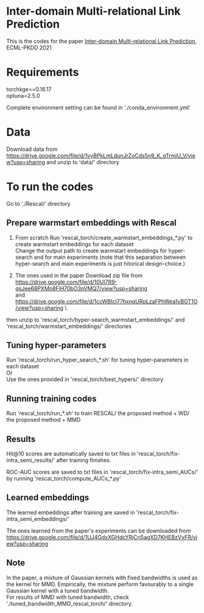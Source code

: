 

# Inter-domain Multi-relational Link Prediction
This is the codes for the paper [Inter-domain Multi-relational Link Prediction](https://arxiv.org/abs/2106.06171), ECML-PKDD 2021


# Requirements
torchkge==0.16.17 \
optuna=2.5.0

Complete environment setting can be found in './conda_environment.yml'


# Data
Download data from https://drive.google.com/file/d/1vyBPkLmLdunJrZoCds5n9_K_gTrmiU_V/view?usp=sharing
and unzip to 'data/' directory

# To run the codes
Go to './Rescal/' directory

## Prepare warmstart embeddings with Rescal

1. From scratch
Run 'rescal_torch/create_warmstart_embeddings_*.py' to create warmstart embeddings for each dataset \
Change the output path to create warmstart embeddings for hyper-search and for main experiments (note that this separation between hyper-search and main experiments is just hitorical design-choice.)


2. The ones used in the paper
Download zip file from \
https://drive.google.com/file/d/10UI7R9-qsJee68PXMn8FiH70bO3nVMQ7/view?usp=sharing \
and \
https://drive.google.com/file/d/1ccWBIcI77hxnqURpLzaFPhWea1yBGT1O/view?usp=sharing \

then unzip to 'rescal_torch/hyper-search_warmstart_embeddings/' and 'rescal_torch/warmstart_embeddings/' directories


## Tuning hyper-parameters

Run 'rescal_torch/run_hyper_search_*.sh' for tuning hyper-parameters in each dataset \
Or \
Use the ones provided in 'rescal_torch/best_hypers/' directory 


## Running training codes

Run 'rescal_torch/run_*.sh' to train RESCAL/ the proposed method + WD/ the proposed method + MMD


## Results

Hit@10 scores are automatically saved to txt files in 'rescal_torch/fix-intra_semi_results/' after training finishes.

ROC-AUC scores are saved to txt files in 'rescal_torch/fix-intra_semi_AUCs/' by running 'rescal_torch/compute_AUCs_*.py'


## Learned embeddings

The learned embeddings after training are saved in 'rescal_torch/fix-intra_semi_embeddings/'

The ones learned from the paper's experiments can be downloaded from https://drive.google.com/file/d/1UJ4GdxXGHdcYRjCrj5agXD7KHEBzVvFR/view?usp=sharing


## Note
In the paper, a mixture of Gaussian kernels with fixed bandwidths is used as the kernel for MMD. Empirically, the mixture perform favourably to a single Gaussian kernel with a tuned bandwidth. \
For results of MMD with tuned bandwidth, check './tuned_bandwidth_MMD_rescal_torch/' directory.

